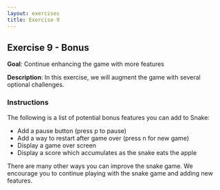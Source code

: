 ```yaml
---
layout: exercises
title: Exercise 9
---
```


## Exercise 9 - Bonus

**Goal**: Continue enhancing the game with more features

**Description**: In this exercise, we will augment the game with several optional challenges.

### Instructions

The following is a list of potential bonus features you can add to Snake:

 * Add a pause button (press p to pause)
 * Add a way to restart after game over (press n for new game)
 * Display a game over screen
 * Display a score which accumulates as the snake eats the apple
 
There are many other ways you can improve the snake game. We encourage you to continue playing with
the snake game and adding new features.